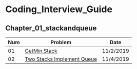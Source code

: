 # Coding_Interview_Guide
## Chapter_01_stackandqueue
Num|Problem|Date
-|-|-
01|[GetMin Stack](https://github.com/lihe/Coding_Interview_Guide/issues/1)|11/2/2019
02|[Two Stacks Implement Queue](https://github.com/lihe/Coding_Interview_Guide/issues/2)|11/4/2019
